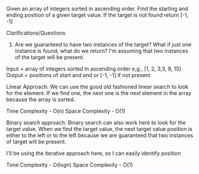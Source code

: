 Given an array of integers sorted in ascending order. Find the starting and ending position of a given target value. If
the target is not found return [-1, -1]

Clarifications/Questions

1. Are we guaranteed to have two instances of the target? What if just one instance is found, what do we return? I'm
   assuming that two instances of the target will be present.

Input = array of integers sorted in ascending order e,g., [1, 2, 3,3, 9, 15]
Output = positions of start and end or [-1, -1] if not present

Linear Approach:
We can use the good old fashioned linear search to look for the element.
If we find one, the next one is the next element in the array because the array is sorted.

Time Complexity - O(n)
Space Complexity - O(1)

Binary search approach:
Binary search can also work here to look for the target value. When we find the target value, 
the next target value position is either to the left or to the left because we are guaranteed that two 
instances of target will be present.

I'll be using the iterative approach here, so I can easily identify position

Time Complexity - O(logn)
Space Complexity - O(1)